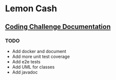 # Lemon Cash 
## [Coding Challenge Documentation](https://camilaserra5.github.io/lemoncash-wallet/)

### TODO
- Add docker and document
- Add more unit test coverage
- Add e2e tests
- Add UML for classes
- Add javadoc

